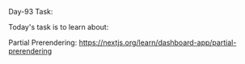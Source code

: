 Day-93 Task:

Today's task is to learn about:

Partial Prerendering: https://nextjs.org/learn/dashboard-app/partial-prerendering